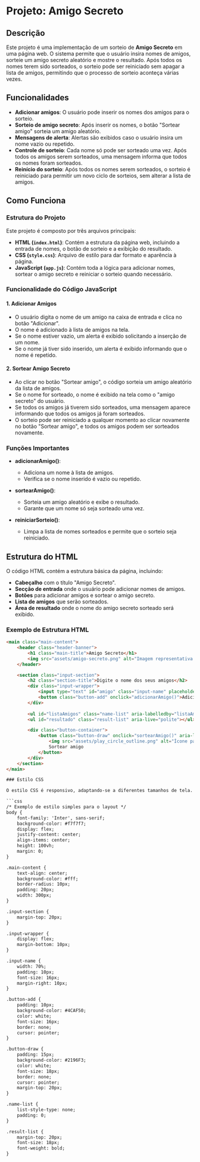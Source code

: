 # Projeto: Amigo Secreto

## Descrição

Este projeto é uma implementação de um sorteio de **Amigo Secreto** em uma página web. O sistema permite que o usuário insira nomes de amigos, sorteie um amigo secreto aleatório e mostre o resultado. Após todos os nomes terem sido sorteados, o sorteio pode ser reiniciado sem apagar a lista de amigos, permitindo que o processo de sorteio aconteça várias vezes.

## Funcionalidades

- **Adicionar amigos**: O usuário pode inserir os nomes dos amigos para o sorteio.
- **Sorteio de amigo secreto**: Após inserir os nomes, o botão "Sortear amigo" sorteia um amigo aleatório.
- **Mensagens de alerta**: Alertas são exibidos caso o usuário insira um nome vazio ou repetido.
- **Controle de sorteio**: Cada nome só pode ser sorteado uma vez. Após todos os amigos serem sorteados, uma mensagem informa que todos os nomes foram sorteados.
- **Reinício do sorteio**: Após todos os nomes serem sorteados, o sorteio é reiniciado para permitir um novo ciclo de sorteios, sem alterar a lista de amigos.

## Como Funciona

### Estrutura do Projeto

Este projeto é composto por três arquivos principais:

- **HTML (`index.html`)**: Contém a estrutura da página web, incluindo a entrada de nomes, o botão de sorteio e a exibição do resultado.
- **CSS (`style.css`)**: Arquivo de estilo para dar formato e aparência à página.
- **JavaScript (`app.js`)**: Contém toda a lógica para adicionar nomes, sortear o amigo secreto e reiniciar o sorteio quando necessário.

### Funcionalidade do Código JavaScript

#### 1. **Adicionar Amigos**
   - O usuário digita o nome de um amigo na caixa de entrada e clica no botão "Adicionar".
   - O nome é adicionado à lista de amigos na tela.
   - Se o nome estiver vazio, um alerta é exibido solicitando a inserção de um nome.
   - Se o nome já tiver sido inserido, um alerta é exibido informando que o nome é repetido.

#### 2. **Sortear Amigo Secreto**
   - Ao clicar no botão "Sortear amigo", o código sorteia um amigo aleatório da lista de amigos.
   - Se o nome for sorteado, o nome é exibido na tela como o "amigo secreto" do usuário.
   - Se todos os amigos já tiverem sido sorteados, uma mensagem aparece informando que todos os amigos já foram sorteados.
   - O sorteio pode ser reiniciado a qualquer momento ao clicar novamente no botão "Sortear amigo", e todos os amigos podem ser sorteados novamente.

### Funções Importantes

- **adicionarAmigo()**:
  - Adiciona um nome à lista de amigos.
  - Verifica se o nome inserido é vazio ou repetido.
  
- **sortearAmigo()**:
  - Sorteia um amigo aleatório e exibe o resultado.
  - Garante que um nome só seja sorteado uma vez.
  
- **reiniciarSorteio()**:
  - Limpa a lista de nomes sorteados e permite que o sorteio seja reiniciado.

## Estrutura do HTML

O código HTML contém a estrutura básica da página, incluindo:

- **Cabeçalho** com o título "Amigo Secreto".
- **Secção de entrada** onde o usuário pode adicionar nomes de amigos.
- **Botões** para adicionar amigos e sortear o amigo secreto.
- **Lista de amigos** que serão sorteados.
- **Área de resultado** onde o nome do amigo secreto sorteado será exibido.

### Exemplo de Estrutura HTML

```html
<main class="main-content">
    <header class="header-banner">
        <h1 class="main-title">Amigo Secreto</h1>
        <img src="assets/amigo-secreto.png" alt="Imagem representativa de amigo secreto">
    </header>

    <section class="input-section">
        <h2 class="section-title">Digite o nome dos seus amigos</h2>
        <div class="input-wrapper">
            <input type="text" id="amigo" class="input-name" placeholder="Digite um nome">
            <button class="button-add" onclick="adicionarAmigo()">Adicionar</button>
        </div>
       
        <ul id="listaAmigos" class="name-list" aria-labelledby="listaAmigos" role="list"></ul>
        <ul id="resultado" class="result-list" aria-live="polite"></ul>

        <div class="button-container">
            <button class="button-draw" onclick="sortearAmigo()" aria-label="Sortear amigo secreto">
                <img src="assets/play_circle_outline.png" alt="Ícone para sortear">
                Sortear amigo
            </button>
        </div>
    </section>
</main>

### Estilo CSS

O estilo CSS é responsivo, adaptando-se a diferentes tamanhos de tela. Ele garante que os elementos da página estejam bem posicionados e que a interface seja agradável para o usuário.

```css
/* Exemplo de estilo simples para o layout */
body {
    font-family: 'Inter', sans-serif;
    background-color: #f7f7f7;
    display: flex;
    justify-content: center;
    align-items: center;
    height: 100vh;
    margin: 0;
}

.main-content {
    text-align: center;
    background-color: #fff;
    border-radius: 10px;
    padding: 20px;
    width: 300px;
}

.input-section {
    margin-top: 20px;
}

.input-wrapper {
    display: flex;
    margin-bottom: 10px;
}

.input-name {
    width: 70%;
    padding: 10px;
    font-size: 16px;
    margin-right: 10px;
}

.button-add {
    padding: 10px;
    background-color: #4CAF50;
    color: white;
    font-size: 16px;
    border: none;
    cursor: pointer;
}

.button-draw {
    padding: 15px;
    background-color: #2196F3;
    color: white;
    font-size: 18px;
    border: none;
    cursor: pointer;
    margin-top: 20px;
}

.name-list {
    list-style-type: none;
    padding: 0;
}

.result-list {
    margin-top: 20px;
    font-size: 18px;
    font-weight: bold;
}

